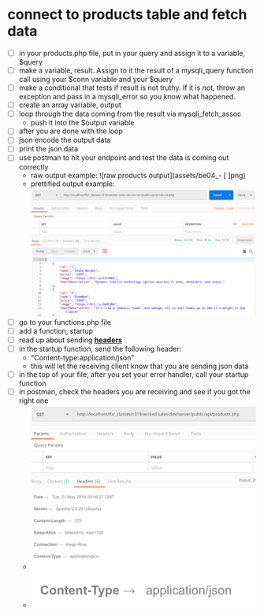 # connect to products table and fetch data

- [ ] in your products.php file, put in your query and assign it to a variable, $query
- [ ] make a variable, result.  Assign to it the result of a mysqli_query function call using your $conn variable and your $query
- [ ] make a conditional that tests if result is not truthy.  If it is not, throw an exception and pass in a mysqli_error so you know what happened.
- [ ] create an array variable, output
- [ ] loop through the data coming from the result via mysqli_fetch_assoc
    - push it into the $output variable
- [ ] after you are done with the loop
- [ ] json encode the output data
- [ ] print the json data
- [ ] use postman to hit your endpoint and test the data is coming out correctly
    * raw output example: ![raw products output](assets/be04_- [ ]png)
    * prettified output example: ![prettified products output](assets/be04_2.png)
- [ ] go to your functions.php file
- [ ] add a function, startup
- [ ] read up about sending [**headers**](header("Content-type:application/json");)
- [ ] in the startup function, send the following header: 
    * "Content-type:application/json"
    * this will let the receiving client know that you are sending json data
- [ ] in the top of your file, after you set your error handler, call your startup function
- [ ] in postman, check the headers you are receiving and see if you got the right one
    * ![header tab in postman](assets/be04_3.png)
    * ![json/application header](assets/be04_4.png)
